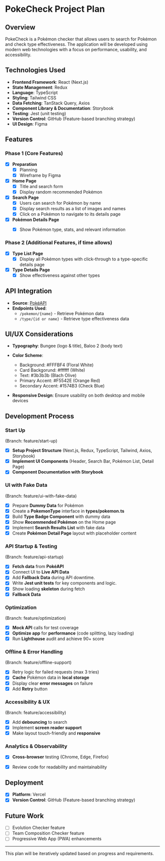 # PokeCheck Project Plan

## Overview
PokeCheck is a Pokémon checker that allows users to search for Pokémon and check type effectiveness. The application will be developed using modern web technologies with a focus on performance, usability, and accessibility.

## Technologies Used
- **Frontend Framework**: React (Next.js)
- **State Management**: Redux
- **Language**: TypeScript
- **Styling**: Tailwind CSS
- **Data Fetching**: TanStack Query, Axios
- **Component Library & Documentation**: Storybook
- **Testing**: Jest (unit testing)
- **Version Control**: GitHub (Feature-based branching strategy)
- **UI Design**: Figma

## Features
### Phase 1 (Core Features)
- [X] **Preparation**
  - [X] Planning
  - [X] Wireframe by Figma
- [X] **Home Page**
  - [X] Title and search form
  - [X] Display random recommended Pokémon
- [X] **Search Page**
  - [X] Users can search for Pokémon by name
  - [X] Display search results as a list of images and names
  - [X] Click on a Pokémon to navigate to its details page
- [X] **Pokémon Details Page**
  - [X] Show Pokémon type, stats, and relevant information


### Phase 2 (Additional Features, if time allows)
- [X] **Type List Page**
  - [X] Display all Pokémon types with click-through to a type-specific details page
- [X] **Type Details Page**
  - [X] Show effectiveness against other types

## API Integration
- **Source**: [PokéAPI](https://pokeapi.co)
- **Endpoints Used**:
  - `/pokemon/{name}` - Retrieve Pokémon data
  - `/type/{id or name}` - Retrieve type effectiveness data

## UI/UX Considerations
- **Typography**: Bungee (logo & title), Baloo 2 (body text)
- **Color Scheme**:
  - Background: #FFFBF4 (Floral White)
  - Card Backgorund: #ffffff (White)
  - Text: #3b3b3b (Blach Olive)
  - Primary Accent: #F5542E (Orange Red)
  - Secondary Accent: #1574B3 (Check Blue)  

- **Responsive Design**: Ensure usability on both desktop and mobile devices

## Development Process
### Start Up
(Branch: feature/start-up)
- [X] **Setup Project Structure** (Next.js, Redux, TypeScript, Tailwind, Axios, Storybook)
- [X] **Implement UI Components** (Header, Search Bar, Pokémon List, Detail Page)
- [X] **Component Documentation with Storybook**
### UI with Fake Data
(Branch: feature/ui-with-fake-data)
- [X] Prepare **Dummy Data** for Pokémon
- [X] Create a **PokemonType** interface in **types/pokemon.ts**
- [X] Build **Type Badge Component** with dummy data
- [X] Show **Recommended Pokémon** on the Home page
- [X] Implement **Search Results List** with fake data
- [X] Create **Pokémon Detail Page** layout with placeholder content

### API Startup & Testing
(Branch: feature/api-startup)
- [X] **Fetch data** from **PokéAPI**
- [X] Connect UI to **Live API Data**
- [X] Add **Fallback Data** during API downtime.
- [X] Write **Jest unit tests** for key components and logic.
- [X] Show loading **skeleton** during fetch
- [X] **Fallback Data**

### Optimization
(Branch: feature/optimization)
- [X] **Mock API** calls for test coverage
- [X] **Optimize app** for **performance** (code splitting, lazy loading)
- [x] Run **Lighthouse** audit and achieve 90+ score

### Offline & Error Handling
(Branch: feature/offline-support)
- [X] Retry logic for failed requests (max 3 tries)
- [X] **Cache** Pokémon data in **local storage**
- [X] Display clear **error messages** on failure
- [X] Add **Retry** button

### Accessibility & UX
(Branch: feature/accessibility)
- [X] Add **debouncing** to search
- [X] Implement **screen reader support**
- [X] Make layout touch-friendly and **responsive**

### Analytics & Observability
- [X] **Cross-browser** testing (Chrome, Edge, Firefox)
- [X] Review code for readability and maintainability


## Deployment
- [X] **Platform**: Vercel
- [X] **Version Control**: GitHub (Feature-based branching strategy)

## Future Work
- [ ] Evolution Checker feature
- [ ] Team Composition Checker feature
- [ ] Progressive Web App (PWA) enhancements

---

This plan will be iteratively updated based on progress and requirements.
